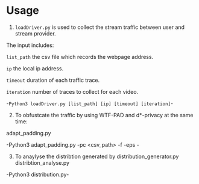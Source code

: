 # Usage

1. `loadDriver.py` is used to collect the stream traffic between user and stream provider. 

  The input includes: 
  
  `list_path` the csv file which records the webpage address.
  
  `ip` the local ip address.
  
  `timeout` duration of each traffic trace.
  
  `iteration` number of traces to collect for each video.
  

  -```Python3 loadDriver.py [list_path] [ip] [timeout] [iteration]```-

2. To obfustcate the traffic by using WTF-PAD and d*-privacy at the same time:

adapt_padding.py

-Python3 adapt_padding.py -pc <csv_path> -f <folder> -eps <eps>-

3. To anaylyse the distribtion generated by distribution_generator.py distribtion_analyse.py

-Python3 distribution.py-

